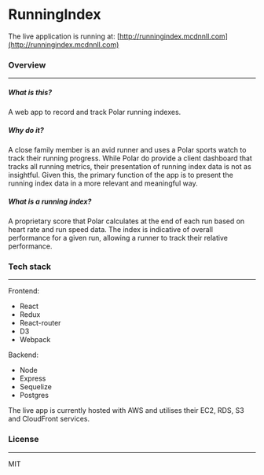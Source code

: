 # RunningIndex

The live application is running at: [http://runningindex.mcdnnll.com](http://runningindex.mcdnnll.com)

### Overview
---

##### What is this?
A web app to record and track Polar running indexes.

##### Why do it?
A close family member is an avid runner and uses a Polar sports watch to track their running progress. While Polar do provide a client dashboard that tracks all running metrics, their presentation of running index data is not as insightful. Given this, the primary function of the app is to present the running index data in a more relevant and meaningful way.

##### What is a running index?
A proprietary score that Polar calculates at the end of each run based on heart rate and run speed data. The index is indicative of overall performance for a given run, allowing a runner to track their relative performance.


### Tech stack
---

Frontend:
* React
* Redux
* React-router
* D3
* Webpack

Backend:
* Node
* Express
* Sequelize
* Postgres

The live app is currently hosted with AWS and utilises their EC2, RDS, S3 and CloudFront services.

### License
---
MIT 
